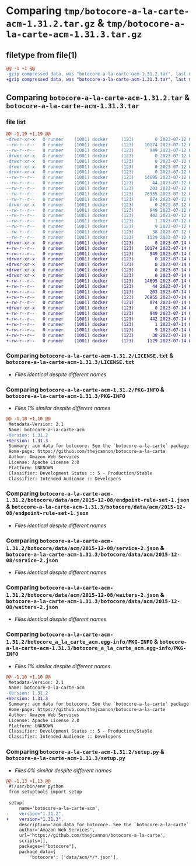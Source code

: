 # Comparing `tmp/botocore-a-la-carte-acm-1.31.2.tar.gz` & `tmp/botocore-a-la-carte-acm-1.31.3.tar.gz`

## filetype from file(1)

```diff
@@ -1 +1 @@
-gzip compressed data, was "botocore-a-la-carte-acm-1.31.2.tar", last modified: Wed Jul 12 01:44:17 2023, max compression
+gzip compressed data, was "botocore-a-la-carte-acm-1.31.3.tar", last modified: Fri Jul 14 01:45:51 2023, max compression
```

## Comparing `botocore-a-la-carte-acm-1.31.2.tar` & `botocore-a-la-carte-acm-1.31.3.tar`

### file list

```diff
@@ -1,19 +1,19 @@
-drwxr-xr-x   0 runner    (1001) docker     (123)        0 2023-07-12 01:44:17.003047 botocore-a-la-carte-acm-1.31.2/
--rw-r--r--   0 runner    (1001) docker     (123)    10174 2023-07-12 01:44:16.000000 botocore-a-la-carte-acm-1.31.2/LICENSE.txt
--rw-r--r--   0 runner    (1001) docker     (123)      949 2023-07-12 01:44:17.003047 botocore-a-la-carte-acm-1.31.2/PKG-INFO
-drwxr-xr-x   0 runner    (1001) docker     (123)        0 2023-07-12 01:44:16.999047 botocore-a-la-carte-acm-1.31.2/botocore/
-drwxr-xr-x   0 runner    (1001) docker     (123)        0 2023-07-12 01:44:16.999047 botocore-a-la-carte-acm-1.31.2/botocore/data/
-drwxr-xr-x   0 runner    (1001) docker     (123)        0 2023-07-12 01:44:16.999047 botocore-a-la-carte-acm-1.31.2/botocore/data/acm/
-drwxr-xr-x   0 runner    (1001) docker     (123)        0 2023-07-12 01:44:16.999047 botocore-a-la-carte-acm-1.31.2/botocore/data/acm/2015-12-08/
--rw-r--r--   0 runner    (1001) docker     (123)    14695 2023-07-12 01:44:12.000000 botocore-a-la-carte-acm-1.31.2/botocore/data/acm/2015-12-08/endpoint-rule-set-1.json
--rw-r--r--   0 runner    (1001) docker     (123)       44 2023-07-12 01:44:12.000000 botocore-a-la-carte-acm-1.31.2/botocore/data/acm/2015-12-08/examples-1.json
--rw-r--r--   0 runner    (1001) docker     (123)      203 2023-07-12 01:44:12.000000 botocore-a-la-carte-acm-1.31.2/botocore/data/acm/2015-12-08/paginators-1.json
--rw-r--r--   0 runner    (1001) docker     (123)    76955 2023-07-12 01:44:12.000000 botocore-a-la-carte-acm-1.31.2/botocore/data/acm/2015-12-08/service-2.json
--rw-r--r--   0 runner    (1001) docker     (123)      874 2023-07-12 01:44:12.000000 botocore-a-la-carte-acm-1.31.2/botocore/data/acm/2015-12-08/waiters-2.json
-drwxr-xr-x   0 runner    (1001) docker     (123)        0 2023-07-12 01:44:17.003047 botocore-a-la-carte-acm-1.31.2/botocore_a_la_carte_acm.egg-info/
--rw-r--r--   0 runner    (1001) docker     (123)      949 2023-07-12 01:44:16.000000 botocore-a-la-carte-acm-1.31.2/botocore_a_la_carte_acm.egg-info/PKG-INFO
--rw-r--r--   0 runner    (1001) docker     (123)      442 2023-07-12 01:44:16.000000 botocore-a-la-carte-acm-1.31.2/botocore_a_la_carte_acm.egg-info/SOURCES.txt
--rw-r--r--   0 runner    (1001) docker     (123)        1 2023-07-12 01:44:16.000000 botocore-a-la-carte-acm-1.31.2/botocore_a_la_carte_acm.egg-info/dependency_links.txt
--rw-r--r--   0 runner    (1001) docker     (123)        9 2023-07-12 01:44:16.000000 botocore-a-la-carte-acm-1.31.2/botocore_a_la_carte_acm.egg-info/top_level.txt
--rw-r--r--   0 runner    (1001) docker     (123)       38 2023-07-12 01:44:17.003047 botocore-a-la-carte-acm-1.31.2/setup.cfg
--rw-r--r--   0 runner    (1001) docker     (123)     1129 2023-07-12 01:44:16.000000 botocore-a-la-carte-acm-1.31.2/setup.py
+drwxr-xr-x   0 runner    (1001) docker     (123)        0 2023-07-14 01:45:51.106461 botocore-a-la-carte-acm-1.31.3/
+-rw-r--r--   0 runner    (1001) docker     (123)    10174 2023-07-14 01:45:50.000000 botocore-a-la-carte-acm-1.31.3/LICENSE.txt
+-rw-r--r--   0 runner    (1001) docker     (123)      949 2023-07-14 01:45:51.106461 botocore-a-la-carte-acm-1.31.3/PKG-INFO
+drwxr-xr-x   0 runner    (1001) docker     (123)        0 2023-07-14 01:45:51.106461 botocore-a-la-carte-acm-1.31.3/botocore/
+drwxr-xr-x   0 runner    (1001) docker     (123)        0 2023-07-14 01:45:51.106461 botocore-a-la-carte-acm-1.31.3/botocore/data/
+drwxr-xr-x   0 runner    (1001) docker     (123)        0 2023-07-14 01:45:51.106461 botocore-a-la-carte-acm-1.31.3/botocore/data/acm/
+drwxr-xr-x   0 runner    (1001) docker     (123)        0 2023-07-14 01:45:51.106461 botocore-a-la-carte-acm-1.31.3/botocore/data/acm/2015-12-08/
+-rw-r--r--   0 runner    (1001) docker     (123)    14695 2023-07-14 01:45:44.000000 botocore-a-la-carte-acm-1.31.3/botocore/data/acm/2015-12-08/endpoint-rule-set-1.json
+-rw-r--r--   0 runner    (1001) docker     (123)       44 2023-07-14 01:45:44.000000 botocore-a-la-carte-acm-1.31.3/botocore/data/acm/2015-12-08/examples-1.json
+-rw-r--r--   0 runner    (1001) docker     (123)      203 2023-07-14 01:45:44.000000 botocore-a-la-carte-acm-1.31.3/botocore/data/acm/2015-12-08/paginators-1.json
+-rw-r--r--   0 runner    (1001) docker     (123)    76955 2023-07-14 01:45:44.000000 botocore-a-la-carte-acm-1.31.3/botocore/data/acm/2015-12-08/service-2.json
+-rw-r--r--   0 runner    (1001) docker     (123)      874 2023-07-14 01:45:44.000000 botocore-a-la-carte-acm-1.31.3/botocore/data/acm/2015-12-08/waiters-2.json
+drwxr-xr-x   0 runner    (1001) docker     (123)        0 2023-07-14 01:45:51.106461 botocore-a-la-carte-acm-1.31.3/botocore_a_la_carte_acm.egg-info/
+-rw-r--r--   0 runner    (1001) docker     (123)      949 2023-07-14 01:45:51.000000 botocore-a-la-carte-acm-1.31.3/botocore_a_la_carte_acm.egg-info/PKG-INFO
+-rw-r--r--   0 runner    (1001) docker     (123)      442 2023-07-14 01:45:51.000000 botocore-a-la-carte-acm-1.31.3/botocore_a_la_carte_acm.egg-info/SOURCES.txt
+-rw-r--r--   0 runner    (1001) docker     (123)        1 2023-07-14 01:45:51.000000 botocore-a-la-carte-acm-1.31.3/botocore_a_la_carte_acm.egg-info/dependency_links.txt
+-rw-r--r--   0 runner    (1001) docker     (123)        9 2023-07-14 01:45:51.000000 botocore-a-la-carte-acm-1.31.3/botocore_a_la_carte_acm.egg-info/top_level.txt
+-rw-r--r--   0 runner    (1001) docker     (123)       38 2023-07-14 01:45:51.106461 botocore-a-la-carte-acm-1.31.3/setup.cfg
+-rw-r--r--   0 runner    (1001) docker     (123)     1129 2023-07-14 01:45:50.000000 botocore-a-la-carte-acm-1.31.3/setup.py
```

### Comparing `botocore-a-la-carte-acm-1.31.2/LICENSE.txt` & `botocore-a-la-carte-acm-1.31.3/LICENSE.txt`

 * *Files identical despite different names*

### Comparing `botocore-a-la-carte-acm-1.31.2/PKG-INFO` & `botocore-a-la-carte-acm-1.31.3/PKG-INFO`

 * *Files 1% similar despite different names*

```diff
@@ -1,10 +1,10 @@
 Metadata-Version: 2.1
 Name: botocore-a-la-carte-acm
-Version: 1.31.2
+Version: 1.31.3
 Summary: acm data for botocore. See the `botocore-a-la-carte` package for more info.
 Home-page: https://github.com/thejcannon/botocore-a-la-carte
 Author: Amazon Web Services
 License: Apache License 2.0
 Platform: UNKNOWN
 Classifier: Development Status :: 5 - Production/Stable
 Classifier: Intended Audience :: Developers
```

### Comparing `botocore-a-la-carte-acm-1.31.2/botocore/data/acm/2015-12-08/endpoint-rule-set-1.json` & `botocore-a-la-carte-acm-1.31.3/botocore/data/acm/2015-12-08/endpoint-rule-set-1.json`

 * *Files identical despite different names*

### Comparing `botocore-a-la-carte-acm-1.31.2/botocore/data/acm/2015-12-08/service-2.json` & `botocore-a-la-carte-acm-1.31.3/botocore/data/acm/2015-12-08/service-2.json`

 * *Files identical despite different names*

### Comparing `botocore-a-la-carte-acm-1.31.2/botocore/data/acm/2015-12-08/waiters-2.json` & `botocore-a-la-carte-acm-1.31.3/botocore/data/acm/2015-12-08/waiters-2.json`

 * *Files identical despite different names*

### Comparing `botocore-a-la-carte-acm-1.31.2/botocore_a_la_carte_acm.egg-info/PKG-INFO` & `botocore-a-la-carte-acm-1.31.3/botocore_a_la_carte_acm.egg-info/PKG-INFO`

 * *Files 1% similar despite different names*

```diff
@@ -1,10 +1,10 @@
 Metadata-Version: 2.1
 Name: botocore-a-la-carte-acm
-Version: 1.31.2
+Version: 1.31.3
 Summary: acm data for botocore. See the `botocore-a-la-carte` package for more info.
 Home-page: https://github.com/thejcannon/botocore-a-la-carte
 Author: Amazon Web Services
 License: Apache License 2.0
 Platform: UNKNOWN
 Classifier: Development Status :: 5 - Production/Stable
 Classifier: Intended Audience :: Developers
```

### Comparing `botocore-a-la-carte-acm-1.31.2/setup.py` & `botocore-a-la-carte-acm-1.31.3/setup.py`

 * *Files 0% similar despite different names*

```diff
@@ -1,13 +1,13 @@
 #!/usr/bin/env python
 from setuptools import setup
 
 setup(
     name='botocore-a-la-carte-acm',
-    version="1.31.2",
+    version="1.31.3",
     description='acm data for botocore. See the `botocore-a-la-carte` package for more info.',
     author='Amazon Web Services',
     url='https://github.com/thejcannon/botocore-a-la-carte',
     scripts=[],
     packages=["botocore"],
     package_data={
         'botocore': ['data/acm/*/*.json'],
```


